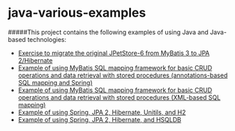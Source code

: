 java-various-examples
=====================

#####This project contains the following examples of using Java and Java-based technologies:
* [Exercise to migrate the original JPetStore-6 from MyBatis 3 to JPA 2/Hibernate](https://github.com/igor-baiborodine/java-various-examples/tree/master/jpetstore-6-jpa)
* [Example of using MyBatis SQL mapping framework for basic CRUD operations and data retrieval with stored procedures (annotations-based SQL mapping and Spring)](https://github.com/igor-baiborodine/java-various-examples/tree/master/mybatis-annotations-spring-example)
* [Example of using MyBatis SQL mapping framework for basic CRUD operations and data retrieval with stored procedures (XML-based SQL mapping)](https://github.com/igor-baiborodine/java-various-examples/tree/master/mybatis-xml-example)
* [Example of using Spring, JPA 2, Hibernate, Unitils, and H2](https://github.com/igor-baiborodine/java-various-examples/tree/master/spring-jpa-unitils-example)
* [Example of using Spring, JPA 2, Hibernate, and HSQLDB](https://github.com/igor-baiborodine/java-various-examples/tree/master/spring-jpa-hsqldb-example)
